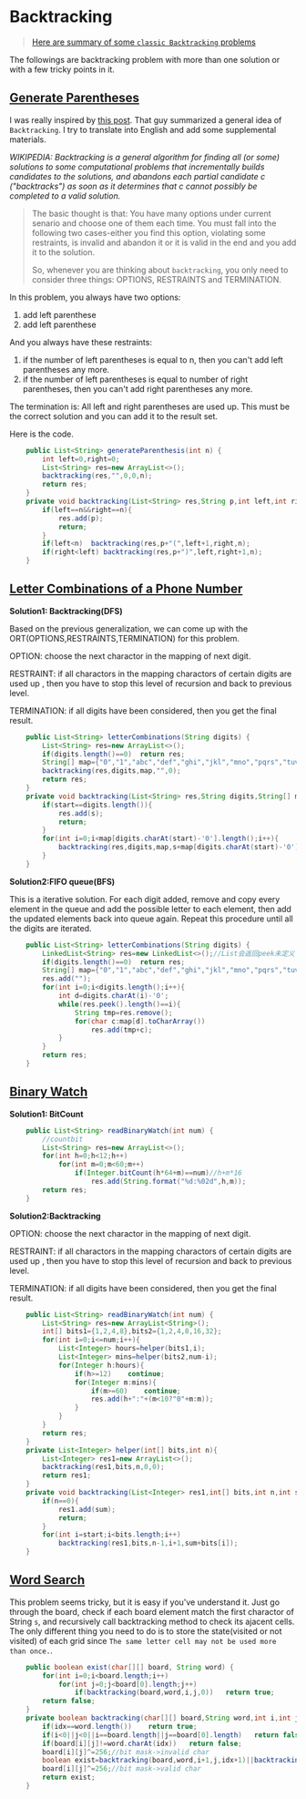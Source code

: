 # Backtracking

> [Here are summary of some `classic Backtracking` problems](https://github.com/TongZhangUSC/LeetCode-Summary/blob/master/Classic%20Backtrackings.md)

The followings are backtracking problem with more than one solution or with a few tricky points in it.

## [Generate Parentheses](https://leetcode.com/problems/generate-parentheses/)

I was really inspired by [this post](http://www.1point3acres.com/bbs/forum.php?mod=redirect&goto=findpost&ptid=172641&pid=2237150&fromuid=96813). That guy summarized a general idea of `Backtracking`. I try to translate into English and add some supplemental materials.

*WIKIPEDIA: Backtracking is a general algorithm for finding all (or some) solutions to some computational problems that incrementally builds candidates to the solutions, and abandons each partial candidate c ("backtracks") as soon as it determines that c cannot possibly be completed to a valid solution.*

>The basic thought is that: You have many options under current senario and choose one of them each time. You must fall into the following two cases-either you find this option, violating some restraints, is invalid and abandon it or it is valid in the end and you add it to the solution.
>
>So, whenever you are thinking about `backtracking`, you only need to consider three things: OPTIONS, RESTRAINTS and TERMINATION.

In this problem, you always have two options:

1. add left parenthese
2. add left parenthese

And you always have these restraints:

1. if the number of left parentheses is equal to n, then you can't add left parentheses any more.
2. if the number of left parentheses is equal to number of right parentheses, then you can't add right parentheses any more. 

The termination is:
All left and right parentheses are used up. This must be the correct solution and you can add it to the result set.

Here is the code.

```java
	public List<String> generateParenthesis(int n) {
        int left=0,right=0;
        List<String> res=new ArrayList<>();
        backtracking(res,"",0,0,n);
        return res;
    }
    private void backtracking(List<String> res,String p,int left,int right,int n){
        if(left==n&&right==n){
            res.add(p);
            return;
        }
        if(left<n)  backtracking(res,p+"(",left+1,right,n);
        if(right<left) backtracking(res,p+")",left,right+1,n);
    }
```


## [Letter Combinations of a Phone Number](https://leetcode.com/problems/letter-combinations-of-a-phone-number/)

**Solution1: Backtracking(DFS)**

Based on the previous generalization, we can come up with the ORT(OPTIONS,RESTRAINTS,TERMINATION) for this problem.

OPTION:
choose the next charactor in the mapping of next digit.

RESTRAINT:
if all charactors in the mapping charactors of certain digits are used up , then you have to stop this level of recursion and back to previous level.

TERMINATION:
if all digits have been considered, then you get the final result.

```java
	public List<String> letterCombinations(String digits) {
        List<String> res=new ArrayList<>();
        if(digits.length()==0)  return res;
        String[] map={"0","1","abc","def","ghi","jkl","mno","pqrs","tuv","wxyz"};
        backtracking(res,digits,map,"",0);
        return res;
    }
    private void backtracking(List<String> res,String digits,String[] map,String s,int start){
        if(start==digits.length()){
            res.add(s);
            return;
        }
        for(int i=0;i<map[digits.charAt(start)-'0'].length();i++){
            backtracking(res,digits,map,s+map[digits.charAt(start)-'0'].charAt(i),start+1);
        }
    }
```

**Solution2:FIFO queue(BFS)**

This is a iterative solution. For each digit added, remove and copy every element in the queue and add the possible letter to each element, then add the updated elements back into queue again. Repeat this procedure until all the digits are iterated.

```java
	public List<String> letterCombinations(String digits) {
        LinkedList<String> res=new LinkedList<>();//List会返回peek未定义
        if(digits.length()==0)  return res;
        String[] map={"0","1","abc","def","ghi","jkl","mno","pqrs","tuv","wxyz"};
        res.add("");
        for(int i=0;i<digits.length();i++){
            int d=digits.charAt(i)-'0';
            while(res.peek().length()==i){
                String tmp=res.remove();
                for(char c:map[d].toCharArray())
                    res.add(tmp+c);
            }
        }
        return res;
    }
```

## [Binary Watch](https://leetcode.com/problems/binary-watch/)

**Solution1: BitCount**

```java
	public List<String> readBinaryWatch(int num) {
        //countbit
        List<String> res=new ArrayList<>();
        for(int h=0;h<12;h++)
            for(int m=0;m<60;m++)
                if(Integer.bitCount(h*64+m)==num)//h+m*16
                    res.add(String.format("%d:%02d",h,m));
        return res;
    }
```

**Solution2:Backtracking**

OPTION:
choose the next charactor in the mapping of next digit.

RESTRAINT:
if all charactors in the mapping charactors of certain digits are used up , then you have to stop this level of recursion and back to previous level.

TERMINATION:
if all digits have been considered, then you get the final result.

```java
	public List<String> readBinaryWatch(int num) {
        List<String> res=new ArrayList<String>();
        int[] bits1={1,2,4,8},bits2={1,2,4,8,16,32};
        for(int i=0;i<=num;i++){
            List<Integer> hours=helper(bits1,i);
            List<Integer> mins=helper(bits2,num-i);
            for(Integer h:hours){
                if(h>=12)    continue;
                for(Integer m:mins){
                    if(m>=60)    continue;
                    res.add(h+":"+(m<10?"0"+m:m));
                }
            }
        }
        return res;
    }
    private List<Integer> helper(int[] bits,int n){
        List<Integer> res1=new ArrayList<>();
        backtracking(res1,bits,n,0,0);
        return res1;
    }
    private void backtracking(List<Integer> res1,int[] bits,int n,int start,int sum){
        if(n==0){
            res1.add(sum);
            return;
        } 
        for(int i=start;i<bits.length;i++)
            backtracking(res1,bits,n-1,i+1,sum+bits[i]);
    }
```


## [Word Search](https://leetcode.com/problems/word-search/)

This problem seems tricky, but it is easy if you've understand it. Just go through the board, check if each board element match the first charactor of String `s`, and recursively call backtracking method to check its ajacent cells. The only different thing you need to do is to store the state(visited or not visited) of each grid since `The same letter cell may not be used more than once.`.

```java
	public boolean exist(char[][] board, String word) {
        for(int i=0;i<board.length;i++)
            for(int j=0;j<board[0].length;j++)
                if(backtracking(board,word,i,j,0))   return true;
        return false;
    }
    private boolean backtracking(char[][] board,String word,int i,int j,int idx){
        if(idx==word.length())    return true;
        if(i<0||j<0||i==board.length||j==board[0].length)   return false;
        if(board[i][j]!=word.charAt(idx))   return false;
        board[i][j]^=256;//bit mask->invalid char
        boolean exist=backtracking(board,word,i+1,j,idx+1)||backtracking(board,word,i,j+1,idx+1)||backtracking(board,word,i-1,j,idx+1)||backtracking(board,word,i,j-1,idx+1);
        board[i][j]^=256;//bit mask->valid char
        return exist;
    }
```
